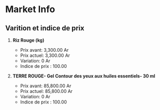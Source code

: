 # Market Info

## Varition et indice de prix

1. **Riz Rouge (kg)**
   - Prix avant: 3,300.00 Ar
   - Prix actuel: 3,300.00 Ar
   - Variation: 0 Ar
   - Indice de prix : 100.00

2. **TERRE ROUGE- Gel Contour des yeux aux huiles essentiels- 30 ml**
   - Prix avant: 85,800.00 Ar
   - Prix actuel: 85,800.00 Ar
   - Variation: 0 Ar
   - Indice de prix : 100.00

